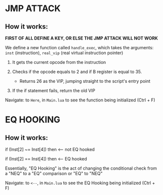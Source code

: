 # JMP ATTACK

## How it works:

**FIRST OF ALL DEFINE A KEY, OR ELSE THE JMP ATTACK WILL NOT WORK**

We define a new function called `handle_exec`, which takes the arguments: `inst` (instruction), `real_vip` (real virtual instruction pointer)

1. It gets the current opcode from the instruction

2. Checks if the opcode equals to 2 and if B register is equal to 35. 
    - Returns 26 as the VIP, jumping straight to the script's entry point

3. If the if statement fails, return the old VIP

Navigate: to `Here`, in `Main.lua` to see the function being initialized (Ctrl + F)


# EQ HOOKING

## How it works:

if (Inst[2] ~= Inst[4]) then  <-- not EQ hooked

if (Inst[2] == Inst[4]) then <-- EQ hooked

Essentially, "EQ Hooking" is the act of changing the conditional check from a "NEQ" to a "EQ" comparison or "EQ" to "NEQ"

Navigate: to `<--`, in `Main.lua` to see the EQ Hooking being initialized (Ctrl + F)
